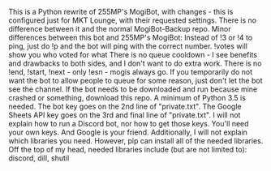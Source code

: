 This is a Python rewrite of 255MP's MogiBot, with changes - this is configured just for MKT Lounge, with their requested settings. There is no difference between it and the normal MogiBot-Backup repo.  Minor differences between this bot and 255MP's MogiBot:  Instead of !3 or !4 to ping, just do !p and the bot will ping with the correct number. !votes will show you who voted for what There is no queue cooldown - I see benefits and drawbacks to both sides, and I don't want to do extra work. There is no !end, !start, !next - only !esn - mogis always go. If you temporarily do not want the bot to allow people to queue for some reason, just don't let the bot see the channel. If the bot needs to be downloaded and run because mine crashed or something, download this repo. A minimum of Python 3.5 is needed.  The bot key goes on the 2nd line of "private.txt". The Google Sheets API key goes on the 3rd and final line of "private.txt". I will not explain how to run a Discord bot, nor how to get those keys. You'll need your own keys. And Google is your friend.  Additionally, I will not explain which libraries you need. However, pip can install all of the needed libraries. Off the top of my head, needed libraries include (but are not limited to): discord, dill, shutil
